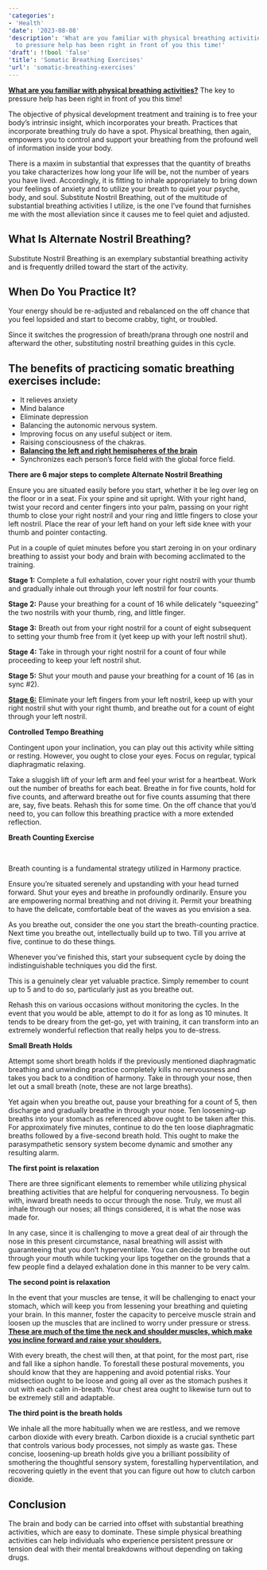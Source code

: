 ```yaml
---
'categories':
- 'Health'
'date': '2023-08-08'
'description': 'What are you familiar with physical breathing activities? The key
  to pressure help has been right in front of you this time!'
'draft': !!bool 'false'
'title': 'Somatic Breathing Exercises'
'url': 'somatic-breathing-exercises'
---
```

 


[**What are you familiar with physical breathing activities?**](https://vitalmayfair.com/natural-treatment-for-hole-in-the-heart/) The key to pressure help has been right in front of you this time!


The objective of physical development treatment and training is to free your body’s intrinsic insight, which incorporates your breath. Practices that incorporate breathing truly do have a spot. Physical breathing, then again, empowers you to control and support your breathing from the profound well of information inside your body.


There is a maxim in substantial that expresses that the quantity of breaths you take characterizes how long your life will be, not the number of years you have lived. Accordingly, it is fitting to inhale appropriately to bring down your feelings of anxiety and to utilize your breath to quiet your psyche, body, and soul. Substitute Nostril Breathing, out of the multitude of substantial breathing activities I utilize, is the one I’ve found that furnishes me with the most alleviation since it causes me to feel quiet and adjusted.


**What Is Alternate Nostril Breathing?**
----------------------------------------


Substitute Nostril Breathing is an exemplary substantial breathing activity and is frequently drilled toward the start of the activity.


**When Do You Practice It?**
----------------------------


Your energy should be re-adjusted and rebalanced on the off chance that you feel lopsided and start to become crabby, tight, or troubled.


Since it switches the progression of breath/prana through one nostril and afterward the other, substituting nostril breathing guides in this cycle.


The benefits of practicing somatic breathing exercises include:
---------------------------------------------------------------


* It relieves anxiety
* Mind balance
* Eliminate depression
* Balancing the autonomic nervous system.
* Improving focus on any useful subject or item.
* Raising consciousness of the chakras.
* [**Balancing the left and right hemispheres of the brain**](https://vitalmayfair.com/how-to-stop-period-pain-forever/)
* Synchronizes each person’s force field with the global force field.


**There are 6 major steps to complete Alternate Nostril Breathing**


Ensure you are situated easily before you start, whether it be leg over leg on the floor or in a seat. Fix your spine and sit upright. With your right hand, twist your record and center fingers into your palm, passing on your right thumb to close your right nostril and your ring and little fingers to close your left nostril. Place the rear of your left hand on your left side knee with your thumb and pointer contacting.


Put in a couple of quiet minutes before you start zeroing in on your ordinary breathing to assist your body and brain with becoming acclimated to the training.


**Stage 1:** Complete a full exhalation, cover your right nostril with your thumb and gradually inhale out through your left nostril for four counts.


**Stage 2:** Pause your breathing for a count of 16 while delicately “squeezing” the two nostrils with your thumb, ring, and little finger.


**Stage 3:** Breath out from your right nostril for a count of eight subsequent to setting your thumb free from it (yet keep up with your left nostril shut).


**Stage 4:** Take in through your right nostril for a count of four while proceeding to keep your left nostril shut.


**Stage 5:** Shut your mouth and pause your breathing for a count of 16 (as in sync #2).


[**Stage 6:**](https://vitalmayfair.com/sphere-healthy/) Eliminate your left fingers from your left nostril, keep up with your right nostril shut with your right thumb, and breathe out for a count of eight through your left nostril.


**Controlled Tempo Breathing**


Contingent upon your inclination, you can play out this activity while sitting or resting. However, you ought to close your eyes. Focus on regular, typical diaphragmatic relaxing.


Take a sluggish lift of your left arm and feel your wrist for a heartbeat. Work out the number of breaths for each beat. Breathe in for five counts, hold for five counts, and afterward breathe out for five counts assuming that there are, say, five beats. Rehash this for some time. On the off chance that you’d need to, you can follow this breathing practice with a more extended reflection.



**Breath Counting Exercise**


 


Breath counting is a fundamental strategy utilized in Harmony practice.


Ensure you’re situated serenely and upstanding with your head turned forward. Shut your eyes and breathe in profoundly ordinarily. Ensure you are empowering normal breathing and not driving it. Permit your breathing to have the delicate, comfortable beat of the waves as you envision a sea.



As you breathe out, consider the one you start the breath-counting practice. Next time you breathe out, intellectually build up to two. Till you arrive at five, continue to do these things.


Whenever you’ve finished this, start your subsequent cycle by doing the indistinguishable techniques you did the first.


This is a genuinely clear yet valuable practice. Simply remember to count up to 5 and to do so, particularly just as you breathe out.


Rehash this on various occasions without monitoring the cycles. In the event that you would be able, attempt to do it for as long as 10 minutes. It tends to be dreary from the get-go, yet with training, it can transform into an extremely wonderful reflection that really helps you to de-stress.


**Small Breath Holds**


Attempt some short breath holds if the previously mentioned diaphragmatic breathing and unwinding practice completely kills no nervousness and takes you back to a condition of harmony. Take in through your nose, then let out a small breath (note, these are not large breaths).


Yet again when you breathe out, pause your breathing for a count of 5, then discharge and gradually breathe in through your nose. Ten loosening-up breaths into your stomach as referenced above ought to be taken after this. For approximately five minutes, continue to do the ten loose diaphragmatic breaths followed by a five-second breath hold. This ought to make the parasympathetic sensory system become dynamic and smother any resulting alarm.


**The first point is relaxation**


There are three significant elements to remember while utilizing physical breathing activities that are helpful for conquering nervousness. To begin with, inward breath needs to occur through the nose. Truly, we must all inhale through our noses; all things considered, it is what the nose was made for.


In any case, since it is challenging to move a great deal of air through the nose in this present circumstance, nasal breathing will assist with guaranteeing that you don’t hyperventilate. You can decide to breathe out through your mouth while tucking your lips together on the grounds that a few people find a delayed exhalation done in this manner to be very calm.


**The second point is relaxation**


In the event that your muscles are tense, it will be challenging to enact your stomach, which will keep you from lessening your breathing and quieting your brain. In this manner, foster the capacity to perceive muscle strain and loosen up the muscles that are inclined to worry under pressure or stress. [**These are much of the time the neck and shoulder muscles, which make you incline forward and raise your shoulders.**](https://vitalmayfair.com/healthy-eating-and-living-running-vegetarian/)


With every breath, the chest will then, at that point, for the most part, rise and fall like a siphon handle. To forestall these postural movements, you should know that they are happening and avoid potential risks. Your midsection ought to be loose and going all over as the stomach pushes it out with each calm in-breath. Your chest area ought to likewise turn out to be extremely still and adaptable.


**The third point is the breath holds**


We inhale all the more habitually when we are restless, and we remove carbon dioxide with every breath. Carbon dioxide is a crucial synthetic part that controls various body processes, not simply as waste gas. These concise, loosening-up breath holds give you a brilliant possibility of smothering the thoughtful sensory system, forestalling hyperventilation, and recovering quietly in the event that you can figure out how to clutch carbon dioxide.


Conclusion
----------


The brain and body can be carried into offset with substantial breathing activities, which are easy to dominate. These simple physical breathing activities can help individuals who experience persistent pressure or tension deal with their mental breakdowns without depending on taking drugs.


 



 




